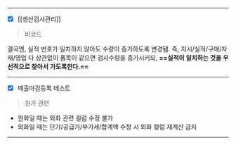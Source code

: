  

---
- [x] [[생산검사관리]]

> 바코드 

결국엔, 실적 번호가 일치하지 않아도 수량이 증가하도록 변경됌. 
즉,  지시/실적/구매/자재/영업 다 상관없이 품목이 같으면 검사수량을 증가시키되, **==실적이 일치하는 것을 우선적으로 찾아서 가도록한다.==**

---
- [x]  매출마감등록 테스트 

 > 원가 관련
 
 - 원화일 때는 외화 관련 컬럼 수정 불가 
 - 외화일 때는 단가/공급가/부가세/합계액 수정 시 외화 컬럼 재계산 금지 
 
--- 




